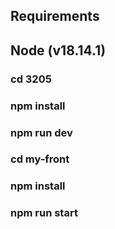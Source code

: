 ## Requirements
## Node (v18.14.1)

### cd 3205
### npm install
### npm run dev
###
### cd my-front
### npm install
### npm run start
